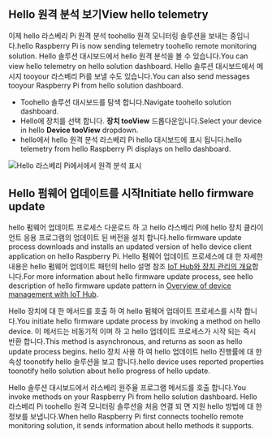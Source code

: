 ## <a name="view-hello-telemetry"></a><span data-ttu-id="27500-101">Hello 원격 분석 보기</span><span class="sxs-lookup"><span data-stu-id="27500-101">View hello telemetry</span></span>

<span data-ttu-id="27500-102">이제 hello 라스베리 Pi 원격 분석 toohello 원격 모니터링 솔루션을 보내는 중입니다.</span><span class="sxs-lookup"><span data-stu-id="27500-102">hello Raspberry Pi is now sending telemetry toohello remote monitoring solution.</span></span> <span data-ttu-id="27500-103">Hello 솔루션 대시보드에서 hello 원격 분석을 볼 수 있습니다.</span><span class="sxs-lookup"><span data-stu-id="27500-103">You can view hello telemetry on hello solution dashboard.</span></span> <span data-ttu-id="27500-104">Hello 솔루션 대시보드에서 메시지 tooyour 라스베리 Pi를 보낼 수도 있습니다.</span><span class="sxs-lookup"><span data-stu-id="27500-104">You can also send messages tooyour Raspberry Pi from hello solution dashboard.</span></span>

- <span data-ttu-id="27500-105">Toohello 솔루션 대시보드를 탐색 합니다.</span><span class="sxs-lookup"><span data-stu-id="27500-105">Navigate toohello solution dashboard.</span></span>
- <span data-ttu-id="27500-106">Hello에 장치를 선택 합니다. **장치 tooView** 드롭다운입니다.</span><span class="sxs-lookup"><span data-stu-id="27500-106">Select your device in hello **Device tooView** dropdown.</span></span>
- <span data-ttu-id="27500-107">hello에서 hello 원격 분석 라스베리 Pi hello 대시보드에 표시 됩니다.</span><span class="sxs-lookup"><span data-stu-id="27500-107">hello telemetry from hello Raspberry Pi displays on hello dashboard.</span></span>

![Hello 라스베리 Pi에서에서 원격 분석 표시][img-telemetry-display]

## <a name="initiate-hello-firmware-update"></a><span data-ttu-id="27500-109">Hello 펌웨어 업데이트를 시작</span><span class="sxs-lookup"><span data-stu-id="27500-109">Initiate hello firmware update</span></span>

<span data-ttu-id="27500-110">hello 펌웨어 업데이트 프로세스 다운로드 하 고 hello 라스베리 Pi에 hello 장치 클라이언트 응용 프로그램의 업데이트 된 버전을 설치 합니다.</span><span class="sxs-lookup"><span data-stu-id="27500-110">hello firmware update process downloads and installs an updated version of hello device client application on hello Raspberry Pi.</span></span> <span data-ttu-id="27500-111">Hello 펌웨어 업데이트 프로세스에 대 한 자세한 내용은 hello 펌웨어 업데이트 패턴의 hello 설명 참조 [IoT Hub와 장치 관리의 개요][lnk-update-pattern]합니다.</span><span class="sxs-lookup"><span data-stu-id="27500-111">For more information about hello firmware update process, see hello description of hello firmware update pattern in [Overview of device management with IoT Hub][lnk-update-pattern].</span></span>

<span data-ttu-id="27500-112">Hello 장치에 대 한 메서드를 호출 하 여 hello 펌웨어 업데이트 프로세스를 시작 합니다.</span><span class="sxs-lookup"><span data-stu-id="27500-112">You initiate hello firmware update process by invoking a method on hello device.</span></span> <span data-ttu-id="27500-113">이 메서드는 비동기적 이며 하 고 hello 업데이트 프로세스가 시작 되는 즉시 반환 합니다.</span><span class="sxs-lookup"><span data-stu-id="27500-113">This method is asynchronous, and returns as soon as hello update process begins.</span></span> <span data-ttu-id="27500-114">hello 장치 사용 하 여 hello 업데이트 hello 진행률에 대 한 속성 toonotify hello 솔루션을 보고 합니다.</span><span class="sxs-lookup"><span data-stu-id="27500-114">hello device uses reported properties toonotify hello solution about hello progress of hello update.</span></span>

<span data-ttu-id="27500-115">Hello 솔루션 대시보드에서 라스베리 원주율 프로그램 메서드를 호출 합니다.</span><span class="sxs-lookup"><span data-stu-id="27500-115">You invoke methods on your Raspberry Pi from hello solution dashboard.</span></span> <span data-ttu-id="27500-116">Hello 라스베리 Pi toohello 원격 모니터링 솔루션을 처음 연결 되 면 지원 hello 방법에 대 한 정보를 보냅니다.</span><span class="sxs-lookup"><span data-stu-id="27500-116">When hello Raspberry Pi first connects toohello remote monitoring solution, it sends information about hello methods it supports.</span></span> 

[img-telemetry-display]: media/iot-suite-raspberry-pi-kit-view-telemetry-advanced/telemetry.png
[lnk-update-pattern]: ../articles/iot-hub/iot-hub-device-management-overview.md
